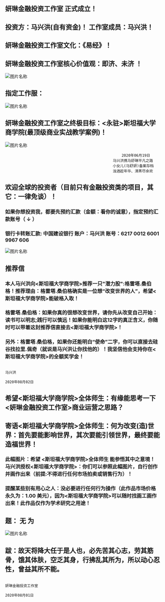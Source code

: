 
##  妍琳金融投资工作室 正式成立！ 

##  投资方：马兴洪(自有资金)！ 工作室成员：马兴洪！

##  妍琳金融投资工作室文化：《易经》！

##  妍琳金融投资工作室核心价值观：即济、未济 ！
![图片名称](https://ss0.bdstatic.com/70cFvHSh_Q1YnxGkpoWK1HF6hhy/it/u=919870039,2863267181&fm=26&gp=0.jpg)
 
 
##  指定工作服：
![图片名称](https://timgsa.baidu.com/timg?image&quality=80&size=b9999_10000&sec=1593960120022&di=86ab8bd523e4f438b408ad5706c6b598&imgtype=0&src=http%3A%2F%2Fimg14.360buyimg.com%2Fn1%2Fs350x449_jfs%2Ft16750%2F349%2F1482944821%2F322663%2Fec59eeb%2F5acc4711N273da68e.jpg%2521cc_350x449.jpg)

##   妍琳金融投资工作室之终极目标：<永驻>斯坦福大学商学院(最顶级商业实战教学案例)！

![图片名称](https://timgsa.baidu.com/timg?image&quality=80&size=b9999_10000&sec=1596022892692&di=b4ecbb7a46a188a5ac92e5bc1f5a684c&imgtype=0&src=http%3A%2F%2Fwww.shufalu.com%2Fuploads%2Fallimg%2F130930%2F1_130930103504_1.jpg)




                                                         2020年06月19日
                                                     马兴洪携马舒琳平凡之路 
                                                     小女儿(马舒妍)备案存档
                                                     浊酒趁年华、清茶尽余欢
                                                     



##  欢迎全球的投资者（目前只有金融投资类的项目，其它：一律免谈）！
                                 
### 如果你想投资我，都要先预约汇款（金额：看你的诚意），指定预约汇款账号（ ↓ ） 

### 银行卡转账汇款: 中国建设银行 账户：马兴洪  账号：6217 0012 6001 9967 606   

![图片名称](https://ss3.bdstatic.com/70cFv8Sh_Q1YnxGkpoWK1HF6hhy/it/u=2213876202,1958213163&fm=11&gp=0.jpg)

##   推荐信

###  本人马兴洪向<斯坦福大学商学院>推荐一只"潜力股":格雷塔.桑伯格！推荐理由：格雷塔.桑伯格确实是一位想“改变世界的人”，希望<斯坦福大学商学院>能破格入取！

###  格雷塔.桑伯格：如果你真的很想改变世界，请你先从改变自己开始：读书可以明志;践行可以慎远！如果你能明白这12字的真正含义，你随时可以带着这封推荐信直接去<斯坦福大学商学院>！

###  另外：格雷塔.桑伯格，如果你还能明白“使命”二字，你可以直接去硅谷找拉里.佩奇（就说是马兴洪让你找他的）！我坚信他会支持你在<斯坦福大学商学院>的全额奖学金！



                                                                             马兴洪
                                                                        2020年08月02日



##  希望<斯坦福大学商学院>全体师生：有缘能思考一下<妍琳金融投资工作室>商业运营之思路？

##  寄语<斯坦福大学商学院>全体师生：何为改变(造)世界：首先要能影响世界，其次要能引领世界，最终要能造福世界！


###  此幅图片：希望 <斯坦福大学商学院>全体师生 能参悟其中之意境！马兴洪授权<斯坦福大学商学院>：你们可以参照此幅图片，自行创作并画作出来（前提:不得进行任何市场拍卖或销售行为）！

###  提醒某些别有用心之人：没必要进行任何行为操作（此作品市场价格永久为：1.00 美元），因为<斯坦福大学商学院>可以随时找画工画作出来！此作品仅作为学术研究之用途！

##  题： 无 为  

![图片名称](https://timgsa.baidu.com/timg?image&quality=80&size=b9999_10000&sec=1595613528780&di=a33e489f6aed41d4e742b6898b8f98cf&imgtype=0&src=http%3A%2F%2F5b0988e595225.cdn.sohucs.com%2Fq_70%2Cc_zoom%2Cw_640%2Fimages%2F20180404%2Fa45b8d31d194428f8707875b3038efcf.jpeg)


##  跋：故天将降大任于是人也，必先苦其心志，劳其筋骨，饿其体肤，空乏其身，行拂乱其所为，所以动心忍性，曾益其所不能。

                                                                                    妍琳金融投资工作室
                                                                                     2020年08月01日

